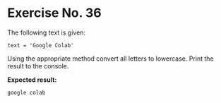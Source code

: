 # Exercise No. 36


The following text is given:


    text = 'Google Colab'


Using the appropriate method convert all letters to lowercase. Print the result to the console.


**Expected result:**


    google colab